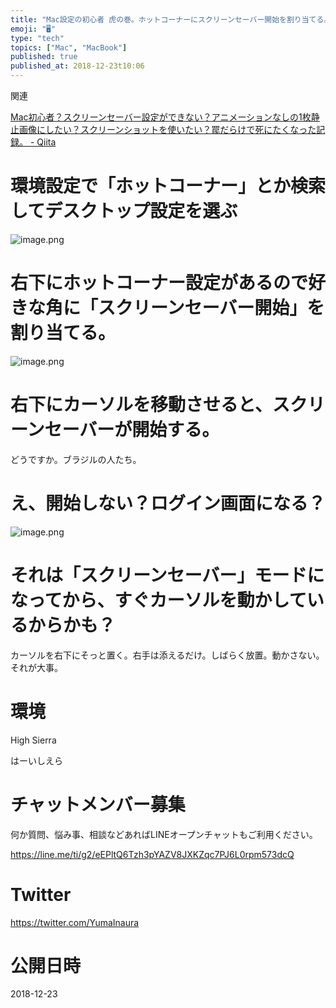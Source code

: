 ```yaml
---
title: "Mac設定の初心者 虎の巻。ホットコーナーにスクリーンセーバー開始を割り当てる。全画面プレビュー用にもおすすめ。ログイン画面になる？バグ？不"
emoji: "🖥"
type: "tech"
topics: ["Mac", "MacBook"]
published: true
published_at: 2018-12-23t10:06
---
```


関連

[Mac初心者？スクリーンセーバー設定ができない？アニメーションなしの1枚静止画像にしたい？スクリーンショットを使いたい？罠だらけで死にたくなった記録。 - Qiita](https://qiita.com/YumaInaura/items/8c815b9f622f47c792ca)

# 環境設定で「ホットコーナー」とか検索してデスクトップ設定を選ぶ

![image.png](https://qiita-image-store.s3.amazonaws.com/0/89618/1a822aa4-4fe3-7208-d0e8-a67a131d1155.png)

# 右下にホットコーナー設定があるので好きな角に「スクリーンセーバー開始」を割り当てる。

![image.png](https://qiita-image-store.s3.amazonaws.com/0/89618/28cf06c8-b258-182a-8e9a-2c561ac64fcd.png)

# 右下にカーソルを移動させると、スクリーンセーバーが開始する。

どうですか。ブラジルの人たち。

# え、開始しない？ログイン画面になる？


![image.png](https://qiita-image-store.s3.amazonaws.com/0/89618/85c17d83-df92-55cd-a2b3-ff3b12f99e39.png)


# それは「スクリーンセーバー」モードになってから、すぐカーソルを動かしているからかも？

カーソルを右下にそっと置く。右手は添えるだけ。しばらく放置。動かさない。それが大事。



# 環境

High Sierra

はーいしえら









<!-- Update From Qiita API -->

# チャットメンバー募集


何か質問、悩み事、相談などあればLINEオープンチャットもご利用ください。

https://line.me/ti/g2/eEPltQ6Tzh3pYAZV8JXKZqc7PJ6L0rpm573dcQ





# Twitter


https://twitter.com/YumaInaura


<!-- Update From Qiita API -->



# 公開日時

2018-12-23
